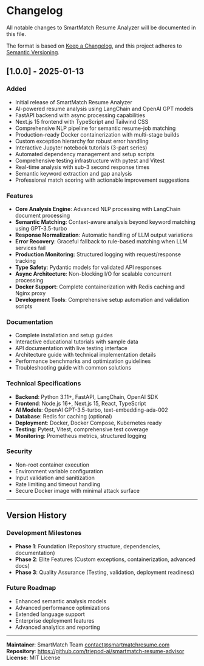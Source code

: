 # Changelog

All notable changes to SmartMatch Resume Analyzer will be documented in this file.

The format is based on [Keep a Changelog](https://keepachangelog.com/en/1.0.0/),
and this project adheres to [Semantic Versioning](https://semver.org/spec/v2.0.0.html).

## [1.0.0] - 2025-01-13

### Added
- Initial release of SmartMatch Resume Analyzer
- AI-powered resume analysis using LangChain and OpenAI GPT models
- FastAPI backend with async processing capabilities
- Next.js 15 frontend with TypeScript and Tailwind CSS
- Comprehensive NLP pipeline for semantic resume-job matching
- Production-ready Docker containerization with multi-stage builds
- Custom exception hierarchy for robust error handling
- Interactive Jupyter notebook tutorials (3-part series)
- Automated dependency management and setup scripts
- Comprehensive testing infrastructure with pytest and Vitest
- Real-time analysis with sub-3 second response times
- Semantic keyword extraction and gap analysis
- Professional match scoring with actionable improvement suggestions

### Features
- **Core Analysis Engine**: Advanced NLP processing with LangChain document processing
- **Semantic Matching**: Context-aware analysis beyond keyword matching using GPT-3.5-turbo
- **Response Normalization**: Automatic handling of LLM output variations
- **Error Recovery**: Graceful fallback to rule-based matching when LLM services fail
- **Production Monitoring**: Structured logging with request/response tracking
- **Type Safety**: Pydantic models for validated API responses
- **Async Architecture**: Non-blocking I/O for scalable concurrent processing
- **Docker Support**: Complete containerization with Redis caching and Nginx proxy
- **Development Tools**: Comprehensive setup automation and validation scripts

### Documentation
- Complete installation and setup guides
- Interactive educational tutorials with sample data
- API documentation with live testing interface
- Architecture guide with technical implementation details
- Performance benchmarks and optimization guidelines
- Troubleshooting guide with common solutions

### Technical Specifications
- **Backend**: Python 3.11+, FastAPI, LangChain, OpenAI SDK
- **Frontend**: Node.js 16+, Next.js 15, React, TypeScript
- **AI Models**: OpenAI GPT-3.5-turbo, text-embedding-ada-002
- **Database**: Redis for caching (optional)
- **Deployment**: Docker, Docker Compose, Kubernetes ready
- **Testing**: Pytest, Vitest, comprehensive test coverage
- **Monitoring**: Prometheus metrics, structured logging

### Security
- Non-root container execution
- Environment variable configuration
- Input validation and sanitization
- Rate limiting and timeout handling
- Secure Docker image with minimal attack surface

---

## Version History

### Development Milestones
- **Phase 1**: Foundation (Repository structure, dependencies, documentation)
- **Phase 2**: Elite Features (Custom exceptions, containerization, advanced docs)
- **Phase 3**: Quality Assurance (Testing, validation, deployment readiness)

### Future Roadmap
- Enhanced semantic analysis models
- Advanced performance optimizations
- Extended language support
- Enterprise deployment features
- Advanced analytics and reporting

---

**Maintainer**: SmartMatch Team <contact@smartmatchresume.com>  
**Repository**: https://github.com/triepod-ai/smartmatch-resume-advisor  
**License**: MIT License